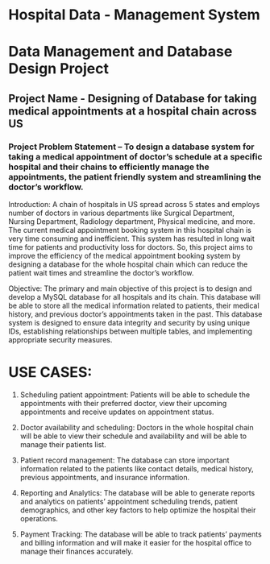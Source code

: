 # Hospital Data - Management System


# Data Management and Database Design Project

## Project Name - Designing of Database for taking medical appointments at a hospital chain across US


### Project Problem Statement – To design a database system for taking a medical appointment of doctor’s schedule at a specific hospital and their chains to efficiently manage the appointments, the patient friendly system and streamlining the doctor’s workflow.
 
Introduction: A chain of hospitals in US spread across 5 states and employs number of doctors in various departments like Surgical Department, Nursing Department, Radiology department, Physical medicine, and more. The current medical appointment booking system in this hospital chain is very time consuming and inefficient. This system has resulted in long wait time for patients and productivity loss for doctors. So, this project aims to improve the efficiency of the medical appointment booking system by designing a database for the whole hospital chain which can reduce the patient wait times and streamline the doctor’s workflow.
 
Objective: The primary and main objective of this project is to design and develop a MySQL database for all hospitals and its chain. This database will be able to store all the medical information related to patients, their medical history, and previous doctor’s appointments taken in the past. This database system is designed to ensure data integrity and security by using unique IDs, establishing relationships between multiple tables, and implementing appropriate security measures.


# USE CASES: 

1.	Scheduling patient appointment: Patients will be able to schedule the appointments with their preferred doctor, view their upcoming appointments and receive updates on appointment status.

2.	Doctor availability and scheduling:  Doctors in the whole hospital chain will be able to view their schedule and availability and will be able to manage their patients list.

3.	Patient record management: The database can store important information related to the patients like contact details, medical history, previous appointments, and insurance information.

4.	Reporting and Analytics: The database will be able to generate reports and analytics on patients’ appointment scheduling trends, patient demographics, and other key factors to help optimize the hospital their operations.

5.	Payment Tracking: The database will be able to track patients’ payments and billing information and will make it easier for the hospital office to manage their finances accurately.

